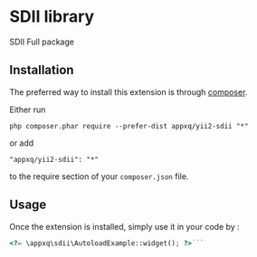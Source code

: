 SDII library
============
SDII Full package

Installation
------------

The preferred way to install this extension is through [composer](http://getcomposer.org/download/).

Either run

```
php composer.phar require --prefer-dist appxq/yii2-sdii "*"
```

or add

```
"appxq/yii2-sdii": "*"
```

to the require section of your `composer.json` file.


Usage
-----

Once the extension is installed, simply use it in your code by  :

```php
<?= \appxq\sdii\AutoloadExample::widget(); ?>```